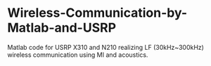 # Wireless-Communication-by-Matlab-and-USRP
Matlab code for USRP X310 and N210 realizing LF (30kHz~300kHz) wireless communication using MI and acoustics.
